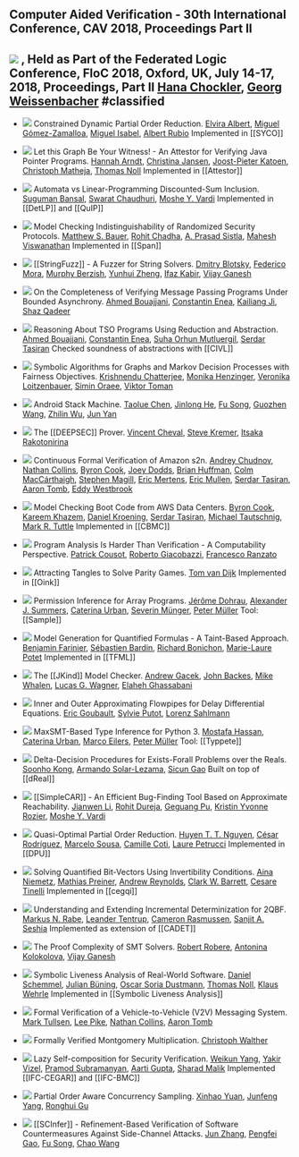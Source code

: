 ## Computer Aided Verification - 30th International Conference, CAV 2018, Proceedings Part II

[![](https://dblp.uni-trier.de/img/paper-oa.dark.hollow.16x16.png)](https://doi.org/https://doi.org/10.1007/978-3-319-96142-2) , Held as Part of the Federated Logic Conference, FloC 2018, Oxford, UK, July 14-17, 2018, Proceedings, Part II
    [Hana Chockler](https://dblp.uni-trier.de/pid/c/HanaChockler.html), [Georg Weissenbacher](https://dblp.uni-trier.de/pid/15/3636.html)
#classified 
---
-   [![](https://dblp.uni-trier.de/img/paper-oa.dark.hollow.16x16.png)](https://doi.org/https://doi.org/10.1007/978-3-319-96142-2_24) Constrained Dynamic Partial Order Reduction.
    [Elvira Albert](https://dblp.uni-trier.de/pid/a/ElviraAlbert.html), [Miguel Gómez-Zamalloa](https://dblp.uni-trier.de/pid/26/669.html), [Miguel Isabel](https://dblp.uni-trier.de/pid/177/0262.html), [Albert Rubio](https://dblp.uni-trier.de/pid/29/6684.html)
	Implemented in [[SYCO]]

-   [![](https://dblp.uni-trier.de/img/paper-oa.dark.hollow.16x16.png)](https://doi.org/https://doi.org/10.1007/978-3-319-96142-2_1) Let this Graph Be Your Witness! - An Attestor for Verifying Java Pointer Programs.
    [Hannah Arndt](https://dblp.uni-trier.de/pid/200/7994.html), [Christina Jansen](https://dblp.uni-trier.de/pid/75/9687.html), [Joost-Pieter Katoen](https://dblp.uni-trier.de/pid/k/JoostPieterKatoen.html), [Christoph Matheja](https://dblp.uni-trier.de/pid/172/5070.html), [Thomas Noll](https://dblp.uni-trier.de/pid/31/248-1.html)
	Implemented in [[Attestor]]

-   [![](https://dblp.uni-trier.de/img/paper-oa.dark.hollow.16x16.png)](https://doi.org/https://doi.org/10.1007/978-3-319-96142-2_9) Automata vs Linear-Programming Discounted-Sum Inclusion.
    [Suguman Bansal](https://dblp.uni-trier.de/pid/217/4777.html), [Swarat Chaudhuri](https://dblp.uni-trier.de/pid/37/6100.html), [Moshe Y. Vardi](https://dblp.uni-trier.de/pid/v/MosheYVardi.html)
	Implemented in [[DetLP]] and [[QuIP]]

-   [![](https://dblp.uni-trier.de/img/paper-oa.dark.hollow.16x16.png)](https://doi.org/https://doi.org/10.1007/978-3-319-96142-2_10) Model Checking Indistinguishability of Randomized Security Protocols.
    [Matthew S. Bauer](https://dblp.uni-trier.de/pid/46/8261.html), [Rohit Chadha](https://dblp.uni-trier.de/pid/c/RohitChadha.html), [A. Prasad Sistla](https://dblp.uni-trier.de/pid/s/APrasadSistla.html), [Mahesh Viswanathan](https://dblp.uni-trier.de/pid/23/2759-1.html)
	Implemented in [[Span]]

-   [![](https://dblp.uni-trier.de/img/paper-oa.dark.hollow.16x16.png)](https://doi.org/https://doi.org/10.1007/978-3-319-96142-2_6) [[StringFuzz]] - A Fuzzer for String Solvers.
    [Dmitry Blotsky](https://dblp.uni-trier.de/pid/223/5185.html), [Federico Mora](https://dblp.uni-trier.de/pid/82/5093.html), [Murphy Berzish](https://dblp.uni-trier.de/pid/180/5429.html), [Yunhui Zheng](https://dblp.uni-trier.de/pid/47/702.html), [Ifaz Kabir](https://dblp.uni-trier.de/pid/202/2276.html), [Vijay Ganesh](https://dblp.uni-trier.de/pid/g/VijayGanesh.html)

-   [![](https://dblp.uni-trier.de/img/paper-oa.dark.hollow.16x16.png)](https://doi.org/https://doi.org/10.1007/978-3-319-96142-2_23) On the Completeness of Verifying Message Passing Programs Under Bounded Asynchrony.
    [Ahmed Bouajjani](https://dblp.uni-trier.de/pid/b/AhmedBouajjani.html), [Constantin Enea](https://dblp.uni-trier.de/pid/72/2839.html), [Kailiang Ji](https://dblp.uni-trier.de/pid/166/0923.html), [Shaz Qadeer](https://dblp.uni-trier.de/pid/q/ShazQadeer.html)

-   [![](https://dblp.uni-trier.de/img/paper-oa.dark.hollow.16x16.png)](https://doi.org/https://doi.org/10.1007/978-3-319-96142-2_21) Reasoning About TSO Programs Using Reduction and Abstraction.
    [Ahmed Bouajjani](https://dblp.uni-trier.de/pid/b/AhmedBouajjani.html), [Constantin Enea](https://dblp.uni-trier.de/pid/72/2839.html), [Suha Orhun Mutluergil](https://dblp.uni-trier.de/pid/170/4198.html), [Serdar Tasiran](https://dblp.uni-trier.de/pid/88/1444.html)
	Checked soundness of abstractions with [[CIVL]]

-   [![](https://dblp.uni-trier.de/img/paper-oa.dark.hollow.16x16.png)](https://doi.org/https://doi.org/10.1007/978-3-319-96142-2_13) Symbolic Algorithms for Graphs and Markov Decision Processes with Fairness Objectives.
    [Krishnendu Chatterjee](https://dblp.uni-trier.de/pid/92/5602.html), [Monika Henzinger](https://dblp.uni-trier.de/pid/h/MonikaRauchHenzinger.html), [Veronika Loitzenbauer](https://dblp.uni-trier.de/pid/132/9047.html), [Simin Oraee](https://dblp.uni-trier.de/pid/218/5331.html), [Viktor Toman](https://dblp.uni-trier.de/pid/215/3408.html)

-   [![](https://dblp.uni-trier.de/img/paper-oa.dark.hollow.16x16.png)](https://doi.org/https://doi.org/10.1007/978-3-319-96142-2_29) Android Stack Machine.
    [Taolue Chen](https://dblp.uni-trier.de/pid/28/4743.html), [Jinlong He](https://dblp.uni-trier.de/pid/204/0042.html), [Fu Song](https://dblp.uni-trier.de/pid/09/10016.html), [Guozhen Wang](https://dblp.uni-trier.de/pid/223/5357.html), [Zhilin Wu](https://dblp.uni-trier.de/pid/71/3710.html), [Jun Yan](https://dblp.uni-trier.de/pid/89/5901.html)

-   [![](https://dblp.uni-trier.de/img/paper-oa.dark.hollow.16x16.png)](https://doi.org/https://doi.org/10.1007/978-3-319-96142-2_4) The [[DEEPSEC]] Prover.
    [Vincent Cheval](https://dblp.uni-trier.de/pid/62/8336.html), [Steve Kremer](https://dblp.uni-trier.de/pid/k/SteveKremer.html), [Itsaka Rakotonirina](https://dblp.uni-trier.de/pid/223/5215.html)

-   [![](https://dblp.uni-trier.de/img/paper-oa.dark.hollow.16x16.png)](https://doi.org/https://doi.org/10.1007/978-3-319-96142-2_26) Continuous Formal Verification of Amazon s2n.
    [Andrey Chudnov](https://dblp.uni-trier.de/pid/94/3130.html), [Nathan Collins](https://dblp.uni-trier.de/pid/65/10809.html), [Byron Cook](https://dblp.uni-trier.de/pid/36/113.html), [Joey Dodds](https://dblp.uni-trier.de/pid/223/5187.html), [Brian Huffman](https://dblp.uni-trier.de/pid/69/3465.html), [Colm MacCárthaigh](https://dblp.uni-trier.de/pid/223/4997.html), [Stephen Magill](https://dblp.uni-trier.de/pid/30/5360.html), [Eric Mertens](https://dblp.uni-trier.de/pid/143/2709.html), [Eric Mullen](https://dblp.uni-trier.de/pid/19/9842.html), [Serdar Tasiran](https://dblp.uni-trier.de/pid/88/1444.html), [Aaron Tomb](https://dblp.uni-trier.de/pid/91/466.html), [Eddy Westbrook](https://dblp.uni-trier.de/pid/223/5374.html)

-   [![](https://dblp.uni-trier.de/img/paper-oa.dark.hollow.16x16.png)](https://doi.org/https://doi.org/10.1007/978-3-319-96142-2_28) Model Checking Boot Code from AWS Data Centers.
    [Byron Cook](https://dblp.uni-trier.de/pid/36/113.html), [Kareem Khazem](https://dblp.uni-trier.de/pid/178/2891.html), [Daniel Kroening](https://dblp.uni-trier.de/pid/k/DanielKroening.html), [Serdar Tasiran](https://dblp.uni-trier.de/pid/88/1444.html), [Michael Tautschnig](https://dblp.uni-trier.de/pid/18/1323.html), [Mark R. Tuttle](https://dblp.uni-trier.de/pid/t/MarkRTuttle.html)
	Implemented in [[CBMC]]

-   [![](https://dblp.uni-trier.de/img/paper-oa.dark.hollow.16x16.png)](https://doi.org/https://doi.org/10.1007/978-3-319-96142-2_8) Program Analysis Is Harder Than Verification - A Computability Perspective.
    [Patrick Cousot](https://dblp.uni-trier.de/pid/c/PCousot.html), [Roberto Giacobazzi](https://dblp.uni-trier.de/pid/g/RobertoGiacobazzi.html), [Francesco Ranzato](https://dblp.uni-trier.de/pid/r/FRanzato.html)

-   [![](https://dblp.uni-trier.de/img/paper-oa.dark.hollow.16x16.png)](https://doi.org/https://doi.org/10.1007/978-3-319-96142-2_14) Attracting Tangles to Solve Parity Games.
    [Tom van Dijk](https://dblp.uni-trier.de/pid/126/8210.html)
	Implemented in [[Oink]]

-   [![](https://dblp.uni-trier.de/img/paper-oa.dark.hollow.16x16.png)](https://doi.org/https://doi.org/10.1007/978-3-319-96142-2_7) Permission Inference for Array Programs.
    [Jérôme Dohrau](https://dblp.uni-trier.de/pid/156/9072.html), [Alexander J. Summers](https://dblp.uni-trier.de/pid/76/5160.html), [Caterina Urban](https://dblp.uni-trier.de/pid/130/9842.html), [Severin Münger](https://dblp.uni-trier.de/pid/218/5563.html), [Peter Müller](https://dblp.uni-trier.de/pid/m/PMuller1.html)
	Tool: [[Sample]]

-   [![](https://dblp.uni-trier.de/img/paper-oa.dark.hollow.16x16.png)](https://doi.org/https://doi.org/10.1007/978-3-319-96142-2_19) Model Generation for Quantified Formulas - A Taint-Based Approach.
    [Benjamin Farinier](https://dblp.uni-trier.de/pid/215/4462.html), [Sébastien Bardin](https://dblp.uni-trier.de/pid/b/SebastienBardin.html), [Richard Bonichon](https://dblp.uni-trier.de/pid/75/3724.html), [Marie-Laure Potet](https://dblp.uni-trier.de/pid/37/5694.html)
	Implemented in [[TFML]]

-   [![](https://dblp.uni-trier.de/img/paper-oa.dark.hollow.16x16.png)](https://doi.org/https://doi.org/10.1007/978-3-319-96142-2_3) The [[JKind]] Model Checker.
    [Andrew Gacek](https://dblp.uni-trier.de/pid/84/6151.html), [John Backes](https://dblp.uni-trier.de/pid/97/8857.html), [Mike Whalen](https://dblp.uni-trier.de/pid/70/5189.html), [Lucas G. Wagner](https://dblp.uni-trier.de/pid/94/7566.html), [Elaheh Ghassabani](https://dblp.uni-trier.de/pid/172/4689.html)

-   [![](https://dblp.uni-trier.de/img/paper-oa.dark.hollow.16x16.png)](https://doi.org/https://doi.org/10.1007/978-3-319-96142-2_31) Inner and Outer Approximating Flowpipes for Delay Differential Equations.
    [Eric Goubault](https://dblp.uni-trier.de/pid/90/1132.html), [Sylvie Putot](https://dblp.uni-trier.de/pid/61/1269.html), [Lorenz Sahlmann](https://dblp.uni-trier.de/pid/223/5310.html)

-   [![](https://dblp.uni-trier.de/img/paper-oa.dark.hollow.16x16.png)](https://doi.org/https://doi.org/10.1007/978-3-319-96142-2_2) MaxSMT-Based Type Inference for Python 3.
    [Mostafa Hassan](https://dblp.uni-trier.de/pid/223/5094.html), [Caterina Urban](https://dblp.uni-trier.de/pid/130/9842.html), [Marco Eilers](https://dblp.uni-trier.de/pid/217/4745.html), [Peter Müller](https://dblp.uni-trier.de/pid/m/PMuller1.html)
	Tool: [[Typpete]]

-   [![](https://dblp.uni-trier.de/img/paper-oa.dark.hollow.16x16.png)](https://doi.org/https://doi.org/10.1007/978-3-319-96142-2_15) Delta-Decision Procedures for Exists-Forall Problems over the Reals.
    [Soonho Kong](https://dblp.uni-trier.de/pid/43/7541.html), [Armando Solar-Lezama](https://dblp.uni-trier.de/pid/95/6919.html), [Sicun Gao](https://dblp.uni-trier.de/pid/22/8296.html)
	Built on top of [[dReal]]

-   [![](https://dblp.uni-trier.de/img/paper-oa.dark.hollow.16x16.png)](https://doi.org/https://doi.org/10.1007/978-3-319-96142-2_5) [[SimpleCAR]] - An Efficient Bug-Finding Tool Based on Approximate Reachability.
    [Jianwen Li](https://dblp.uni-trier.de/pid/21/8669.html), [Rohit Dureja](https://dblp.uni-trier.de/pid/208/7416.html), [Geguang Pu](https://dblp.uni-trier.de/pid/33/1678.html), [Kristin Yvonne Rozier](https://dblp.uni-trier.de/pid/67/519.html), [Moshe Y. Vardi](https://dblp.uni-trier.de/pid/v/MosheYVardi.html)

-   [![](https://dblp.uni-trier.de/img/paper-oa.dark.hollow.16x16.png)](https://doi.org/https://doi.org/10.1007/978-3-319-96142-2_22) Quasi-Optimal Partial Order Reduction.
    [Huyen T. T. Nguyen](https://dblp.uni-trier.de/pid/215/3598.html), [César Rodríguez](https://dblp.uni-trier.de/pid/74/9958.html), [Marcelo Sousa](https://dblp.uni-trier.de/pid/123/7772.html), [Camille Coti](https://dblp.uni-trier.de/pid/78/4708.html), [Laure Petrucci](https://dblp.uni-trier.de/pid/p/LaurePetrucci.html)
	Implemented in [[DPU]]

-   [![](https://dblp.uni-trier.de/img/paper-oa.dark.hollow.16x16.png)](https://doi.org/https://doi.org/10.1007/978-3-319-96142-2_16) Solving Quantified Bit-Vectors Using Invertibility Conditions.
    [Aina Niemetz](https://dblp.uni-trier.de/pid/115/4373.html), [Mathias Preiner](https://dblp.uni-trier.de/pid/115/4371.html), [Andrew Reynolds](https://dblp.uni-trier.de/pid/41/9861.html), [Clark W. Barrett](https://dblp.uni-trier.de/pid/b/ClarkWBarrett.html), [Cesare Tinelli](https://dblp.uni-trier.de/pid/37/4921.html)
	Implemented in [[cegqi]]

-   [![](https://dblp.uni-trier.de/img/paper-oa.dark.hollow.16x16.png)](https://doi.org/https://doi.org/10.1007/978-3-319-96142-2_17) Understanding and Extending Incremental Determinization for 2QBF.
    [Markus N. Rabe](https://dblp.uni-trier.de/pid/88/1112-2.html), [Leander Tentrup](https://dblp.uni-trier.de/pid/143/2715.html), [Cameron Rasmussen](https://dblp.uni-trier.de/pid/223/5057.html), [Sanjit A. Seshia](https://dblp.uni-trier.de/pid/s/SanjitASeshia.html)
	Implemented as extension of [[CADET]]

-   [![](https://dblp.uni-trier.de/img/paper-oa.dark.hollow.16x16.png)](https://doi.org/https://doi.org/10.1007/978-3-319-96142-2_18) The Proof Complexity of SMT Solvers.
    [Robert Robere](https://dblp.uni-trier.de/pid/122/2714.html), [Antonina Kolokolova](https://dblp.uni-trier.de/pid/91/5785.html), [Vijay Ganesh](https://dblp.uni-trier.de/pid/g/VijayGanesh.html)

-   [![](https://dblp.uni-trier.de/img/paper-oa.dark.hollow.16x16.png)](https://doi.org/https://doi.org/10.1007/978-3-319-96142-2_27) Symbolic Liveness Analysis of Real-World Software.
    [Daniel Schemmel](https://dblp.uni-trier.de/pid/119/0975.html), [Julian Büning](https://dblp.uni-trier.de/pid/223/5126.html), [Oscar Soria Dustmann](https://dblp.uni-trier.de/pid/89/8919.html), [Thomas Noll](https://dblp.uni-trier.de/pid/31/248-1.html), [Klaus Wehrle](https://dblp.uni-trier.de/pid/w/KlausWehrle.html)
	Implemented in [[Symbolic Liveness Analysis]]

-   [![](https://dblp.uni-trier.de/img/paper-oa.dark.hollow.16x16.png)](https://doi.org/https://doi.org/10.1007/978-3-319-96142-2_25) Formal Verification of a Vehicle-to-Vehicle (V2V) Messaging System.
    [Mark Tullsen](https://dblp.uni-trier.de/pid/95/6125.html), [Lee Pike](https://dblp.uni-trier.de/pid/p/LeePike.html), [Nathan Collins](https://dblp.uni-trier.de/pid/65/10809.html), [Aaron Tomb](https://dblp.uni-trier.de/pid/91/466.html)

-   [![](https://dblp.uni-trier.de/img/paper-oa.dark.hollow.16x16.png)](https://doi.org/https://doi.org/10.1007/978-3-319-96142-2_30) Formally Verified Montgomery Multiplication.
    [Christoph Walther](https://dblp.uni-trier.de/pid/w/ChristophWalther.html)

-   [![](https://dblp.uni-trier.de/img/paper-oa.dark.hollow.16x16.png)](https://doi.org/https://doi.org/10.1007/978-3-319-96142-2_11) Lazy Self-composition for Security Verification.
    [Weikun Yang](https://dblp.uni-trier.de/pid/167/0229.html), [Yakir Vizel](https://dblp.uni-trier.de/pid/86/2578.html), [Pramod Subramanyan](https://dblp.uni-trier.de/pid/27/8110.html), [Aarti Gupta](https://dblp.uni-trier.de/pid/18/2229.html), [Sharad Malik](https://dblp.uni-trier.de/pid/79/6934.html)
	Implemented [[IFC-CEGAR]] and [[IFC-BMC]]

-   [![](https://dblp.uni-trier.de/img/paper-oa.dark.hollow.16x16.png)](https://doi.org/https://doi.org/10.1007/978-3-319-96142-2_20) Partial Order Aware Concurrency Sampling.
    [Xinhao Yuan](https://dblp.uni-trier.de/pid/70/10355.html), [Junfeng Yang](https://dblp.uni-trier.de/pid/71/3724.html), [Ronghui Gu](https://dblp.uni-trier.de/pid/155/8148.html)

-   [![](https://dblp.uni-trier.de/img/paper-oa.dark.hollow.16x16.png)](https://doi.org/https://doi.org/10.1007/978-3-319-96142-2_12) [[SCInfer]] - Refinement-Based Verification of Software Countermeasures Against Side-Channel Attacks.
    [Jun Zhang](https://dblp.uni-trier.de/pid/29/4190.html), [Pengfei Gao](https://dblp.uni-trier.de/pid/147/0949.html), [Fu Song](https://dblp.uni-trier.de/pid/09/10016.html), [Chao Wang](https://dblp.uni-trier.de/pid/w/ChaoWang.html)



